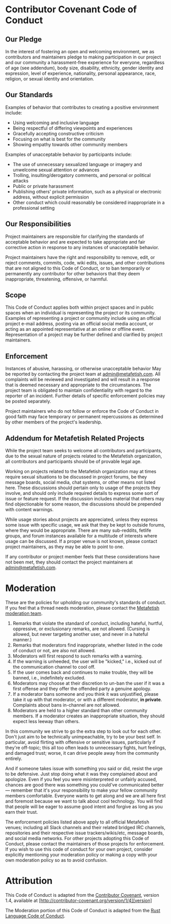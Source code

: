 # Contributor Covenant Code of Conduct

## Our Pledge

In the interest of fostering an open and welcoming environment, we as
contributors and maintainers pledge to making participation in our
project and our community a harassment-free experience for everyone,
regardless of age (see addendum), body size, disability, ethnicity,
gender identity and expression, level of experience, nationality,
personal appearance, race, religion, or sexual identity and
orientation.

## Our Standards

Examples of behavior that contributes to creating a positive
environment include:

* Using welcoming and inclusive language
* Being respectful of differing viewpoints and experiences
* Gracefully accepting constructive criticism
* Focusing on what is best for the community
* Showing empathy towards other community members

Examples of unacceptable behavior by participants include:

* The use of unnecessary sexualized language or imagery and unwelcome
  sexual attention or advances
* Trolling, insulting/derogatory comments, and personal or political
  attacks
* Public or private harassment
* Publishing others' private information, such as a physical or
  electronic address, without explicit permission
* Other conduct which could reasonably be considered inappropriate in
  a professional setting

## Our Responsibilities

Project maintainers are responsible for clarifying the standards of
acceptable behavior and are expected to take appropriate and fair
corrective action in response to any instances of unacceptable
behavior.

Project maintainers have the right and responsibility to remove, edit,
or reject comments, commits, code, wiki edits, issues, and other
contributions that are not aligned to this Code of Conduct, or to ban
temporarily or permanently any contributor for other behaviors that
they deem inappropriate, threatening, offensive, or harmful.

## Scope

This Code of Conduct applies both within project spaces and in public
spaces when an individual is representing the project or its
community. Examples of representing a project or community include
using an official project e-mail address, posting via an official
social media account, or acting as an appointed representative at an
online or offline event. Representation of a project may be further
defined and clarified by project maintainers.

## Enforcement

Instances of abusive, harassing, or otherwise unacceptable behavior
May be reported by contacting the project team at
admin@metafetish.com. All complaints will be reviewed and investigated
and will result in a response that is deemed necessary and appropriate
to the circumstances. The project team is obligated to maintain
confidentiality with regard to the reporter of an incident. Further
details of specific enforcement policies may be posted separately.

Project maintainers who do not follow or enforce the Code of Conduct
in good faith may face temporary or permanent repercussions as
determined by other members of the project's leadership.

## Addendum for Metafetish Related Projects

While the project team seeks to welcome all contributors and
participants, due to the sexual nature of projects related to the
Metafetish organization, all contributors and participants should be
of provable legal age.

Working on projects related to the Metafetish organization may at
times require sexual situations to be discussed in project forums, be
they message boards, social media, chat systems, or other means not
listed here. These discussions should pertain only to usage of the
projects they involve, and should only include required details to
express some sort of issue or feature request. If the discussion
includes material that others may find objectionable for some reason,
the discussions should be prepended with content warnings.

While usage stories about projects are appreciated, unless they
express some issue with specific usage, we ask that they be kept to
outside forums, where they would be appropriate. There are many
sub-reddits, fetlife groups, and forum instances available for a
multitude of interests where usage can be discussed. If a proper venue
is not known, please contact project maintainers, as they may be able
to point to one.

If any contributor or project member feels that these considerations
have not been met, they should contact the project maintainers at
admin@metafetish.com.

# Moderation

These are the policies for upholding our community's standards of
conduct. If you feel that a thread needs moderation, please contact
the [Metafetish moderation team](mailto:admin@metafetish.com).

1. Remarks that violate the standard of conduct, including hateful,
   hurtful, oppressive, or exclusionary remarks, are not allowed.
   (Cursing is allowed, but never targeting another user, and never in
   a hateful manner.)
2. Remarks that moderators find inappropriate, whether listed in the
   code of conduct or not, are also not allowed.
3. Moderators will first respond to such remarks with a warning.
4. If the warning is unheeded, the user will be "kicked," i.e., kicked
   out of the communication channel to cool off.
5. If the user comes back and continues to make trouble, they will be
   banned, i.e., indefinitely excluded.
6. Moderators may choose at their discretion to un-ban the user if it
   was a first offense and they offer the offended party a genuine
   apology.
7. If a moderator bans someone and you think it was unjustified,
   please take it up with that moderator, or with a different
   moderator, **in private**. Complaints about bans in-channel are not
   allowed.
8. Moderators are held to a higher standard than other community
   members. If a moderator creates an inappropriate situation, they
   should expect less leeway than others.

In this community we strive to go the extra step to look out for each
other. Don't just aim to be technically unimpeachable, try to be your
best self. In particular, avoid flirting with offensive or sensitive
issues, particularly if they're off-topic; this all too often leads to
unnecessary fights, hurt feelings, and damaged trust; worse, it can
drive people away from the community entirely.

And if someone takes issue with something you said or did, resist the
urge to be defensive. Just stop doing what it was they complained
about and apologize. Even if you feel you were misinterpreted or
unfairly accused, chances are good there was something you could've
communicated better — remember that it's your responsibility to make
your fellow community members comfortable. Everyone wants to get along
and we are all here first and foremost because we want to talk about
cool technology. You will find that people will be eager to assume
good intent and forgive as long as you earn their trust.

The enforcement policies listed above apply to all official Metafetish
venues; including all Slack channels and their related bridged IRC
channels, repositories and their respective issue trackers/wikis/etc,
message boards, and social media networks. For other projects adopting
this Code of Conduct, please contact the maintainers of those projects
for enforcement. If you wish to use this code of conduct for your own
project, consider explicitly mentioning your moderation policy or
making a copy with your own moderation policy so as to avoid
confusion.

# Attribution

This Code of Conduct is adapted from the [Contributor Covenant][homepage], version 1.4,
available at [http://contributor-covenant.org/version/1/4][version]

[homepage]: http://contributor-covenant.org
[version]: http://contributor-covenant.org/version/1/4/

The Moderation portion of this Code of Conduct is adapted from
the
[Rust Language Code of Conduct](https://www.rust-lang.org/en-US/conduct.html).

